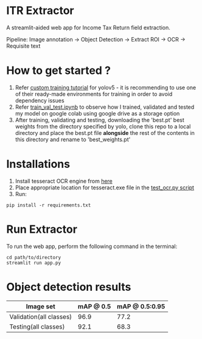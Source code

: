 # ITR Extractor
A streamlit-aided web app for Income Tax Return field extraction. 

Pipeline:
Image annotation -> Object Detection -> Extract ROI -> OCR -> Requisite text

# How to get started ?

1. Refer [custom training tutorial](https://github.com/ultralytics/yolov5/wiki/Train-Custom-Data) for yolov5 - it is recommending to use one of their ready-made environments for training in order to avoid dependency issues 
2. Refer [train_val_test.ipynb]() to observe how I trained, validated and tested my model on google colab using google drive as a storage option
3. After training, validating and testing, downloading the 'best.pt' best weights from the directory specified by yolo, clone this repo to a local directory and place the best.pt file **alongside** the rest of the contents in this directory and rename to 'best_weights.pt'

# Installations
1. Install tesseract OCR engine from [here](https://github.com/UB-Mannheim/tesseract/wiki)
2. Place appropriate location for tesseract.exe file in the [test_ocr.py script]()
3. Run:

```
pip install -r requirements.txt
```

# Run Extractor
To run the web app, perform the following command in the terminal:

```
cd path/to/directory
streamlit run app.py
```

# Object detection results

| Image set               | mAP @ 0.5     | mAP @ 0.5:0.95     |
| ----------------------- | ------------- | ------------------ |
| Validation(all classes) | 96.9          | 77.2               |
| Testing(all classes)    | 92.1          | 68.3               |